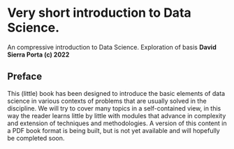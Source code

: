# Very short introduction to Data Science.
An compressive introduction to Data Science. Exploration of basis
__David Sierra Porta (c) 2022__

## Preface
This (little) book has been designed to introduce the basic elements of data science in various contexts of problems that are usually solved in the discipline. We will try to cover many topics in a self-contained view, in this way the reader learns little by little with modules that advance in complexity and extension of techniques and methodologies. A version of this content in a PDF book format is being built, but is not yet available and will hopefully be completed soon.




